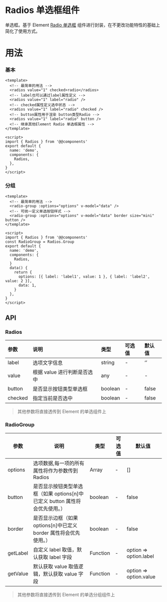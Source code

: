 # Radios 单选框组件

单选框。基于 Element [Radio 单选框](https://element.eleme.cn/#/zh-CN/component/radio) 组件进行封装，在不更改功能特性的基础上简化了使用方式。

# 用法

### 基本

```vue
<template>
  <!-- 最简单的用法 -->
  <radios value="1" checked>radio</radios>
  <!-- label也可以通过label属性定义 -->
  <radios value="1" label="radio" />
  <!-- checked属性定义选中状态 -->
  <radios value="1" label="radio" checked />
  <!-- button属性用于渲染 button类型Radio -->
  <radios value="1" label="radio" button />
  <!-- 继承其他Element Radio 单选框属性 -->
</template>

<script>
import { Radios } from '@@components'
export default {
  name: 'demo',
  components: {
    Radios,
  },
}
</script>
```

### 分组

```vue
<template>
  <!-- 最简单的用法 -->
  <radio-group :options="options" v-model="data" />
  <!-- 可统一定义单选按钮样式 -->
  <radio-group :options="options" v-model="data" border size="mini" button />
</template>

<script>
import { Radios } from '@@components'
const RadioGroup = Radios.Group
export default {
  name: 'demo',
  components: {
    Radios,
  }
  data() {
    return {
      options: [{ label: 'label1', value: 1 }, { label: 'label2', value: 2 }],
      data: 1,
    }
  },
}
</script>
```

## API

### Radios

| 参数    | 说明                        | 类型    | 可选值 | 默认值 |
| :------ | :-------------------------- | :------ | :----- | :----- |
| label   | 选项文字信息                | string  | -      | ‘’     |
| value   | 根据 value 进行判断是否选中 | any     | -      | -      |
| button  | 是否显示按钮类型单选框      | boolean | -      | false  |
| checked | 指定当前是否选中            | boolean | -      | false  |

> 其他参数将直接透传到 Element 的单选组件上

### RadioGroup

| 参数     | 说明                                                                        | 类型     | 可选值 | 默认值                 |
| -------- | --------------------------------------------------------------------------- | -------- | ------ | ---------------------- |
| options  | 选项数据,每一项的所有属性将作为参数传到 Radios                              | Array    | -      | []                     |
| button   | 是否显示按钮类型单选框（如果 options[n]中已定义 button 属性将会优先使用。） | boolean  | -      | false                  |
| border   | 是否显示边框（如果 options[n]中已定义 border 属性将会优先使用。）           | boolean  | -      | false                  |
| getLabel | 自定义 label 取值，默认获取 label 字段                                      | Function | -      | option => option.label |
| getValue | 默认获取 value 取值逻辑，默认获取 value 字段                                | Function | -      | option => option.value |

> 其他参数将直接透传到 Element 的单选分组组件上
